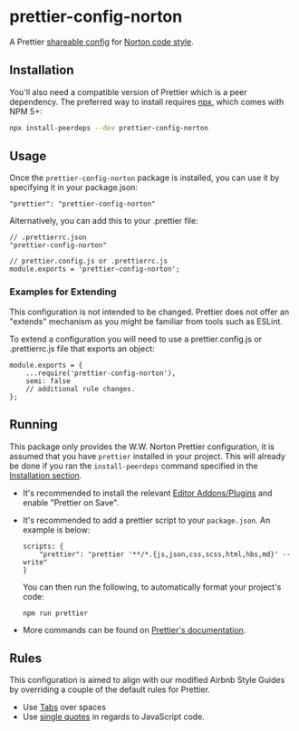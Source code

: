 # prettier-config-norton

A Prettier [shareable config](https://prettier.io/docs/en/configuration.html#sharing-configurations) for [Norton code style](https://gitlab.com/wwnorton/style).

## Installation

You'll also need a compatible version of Prettier which is a peer dependency. The preferred way to install requires [npx](https://github.com/zkat/npx), which comes with NPM 5+:

```sh
npx install-peerdeps --dev prettier-config-norton
```

## Usage

Once the `prettier-config-norton` package is installed, you can use it by specifying it in your package.json: 

```
"prettier": "prettier-config-norton"
```

Alternatively, you can add this to your .prettier file:

```
// .prettierrc.json
"prettier-config-norton"
```

```
// prettier.config.js or .prettierrc.js
module.exports = 'prettier-config-norton';
```
### Examples for Extending

This configuration is not intended to be changed. Prettier does not offer an "extends" mechanism as you might be familiar from tools such as ESLint.

To extend a configuration you will need to use a prettier.config.js or .prettierrc.js file that exports an object:

```
module.exports = {
	...require('prettier-config-norton'),
	semi: false
	// additional rule changes.
};
```

## Running

This package only provides the W.W. Norton Prettier configuration, it is assumed that you have `prettier` installed in your project.
This will already be done if you ran the `install-peerdeps` command specified in the [Installation section](#installation).

- It's recommended to install the relevant [Editor Addons/Plugins](https://prettier.io/docs/en/editors.html) and enable "Prettier on Save".

- It's recommended to add a prettier script to your `package.json`. An example is below: 

	```
	scripts: {
		"prettier": "prettier '**/*.{js,json,css,scss,html,hbs,md}' --write" 
	}
	```
	You can then run the following, to automatically format your project's code:

	```
	npm run prettier 
	```
- More commands can be found on [Prettier's documentation](https://prettier.io/docs/en/cli.html).

## Rules

This configuration is aimed to align with our modified Airbnb Style Guides by overriding a couple of the default rules for Prettier.

- Use [Tabs](https://prettier.io/docs/en/options.html#tabs) over spaces 
- Use [single quotes](https://prettier.io/docs/en/options.html#quotes) in regards to JavaScript code.
